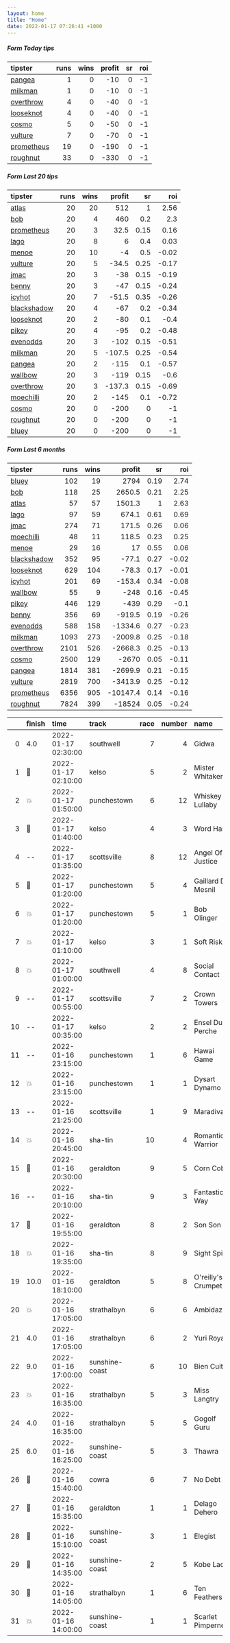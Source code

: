 ```yaml
---   
layout: home  
title: "Home"   
date: 2022-01-17 07:26:41 +1000  
---   
```



##### Form Today tips   

| tipster                                                       |   runs |   wins |   profit |   sr |   roi |
|:--------------------------------------------------------------|-------:|-------:|---------:|-----:|------:|
| [pangea](https://mrwayneo.github.io/tips/pangea.html)         |      1 |      0 |      -10 |    0 |    -1 |
| [milkman](https://mrwayneo.github.io/tips/milkman.html)       |      1 |      0 |      -10 |    0 |    -1 |
| [overthrow](https://mrwayneo.github.io/tips/overthrow.html)   |      4 |      0 |      -40 |    0 |    -1 |
| [looseknot](https://mrwayneo.github.io/tips/looseknot.html)   |      4 |      0 |      -40 |    0 |    -1 |
| [cosmo](https://mrwayneo.github.io/tips/cosmo.html)           |      5 |      0 |      -50 |    0 |    -1 |
| [vulture](https://mrwayneo.github.io/tips/vulture.html)       |      7 |      0 |      -70 |    0 |    -1 |
| [prometheus](https://mrwayneo.github.io/tips/prometheus.html) |     19 |      0 |     -190 |    0 |    -1 |
| [roughnut](https://mrwayneo.github.io/tips/roughnut.html)     |     33 |      0 |     -330 |    0 |    -1 |

##### Form Last 20 tips   

| tipster                                                         |   runs |   wins |   profit |   sr |   roi |
|:----------------------------------------------------------------|-------:|-------:|---------:|-----:|------:|
| [atlas](https://mrwayneo.github.io/tips/atlas.html)             |     20 |     20 |    512   | 1    |  2.56 |
| [bob](https://mrwayneo.github.io/tips/bob.html)                 |     20 |      4 |    460   | 0.2  |  2.3  |
| [prometheus](https://mrwayneo.github.io/tips/prometheus.html)   |     20 |      3 |     32.5 | 0.15 |  0.16 |
| [lago](https://mrwayneo.github.io/tips/lago.html)               |     20 |      8 |      6   | 0.4  |  0.03 |
| [menoe](https://mrwayneo.github.io/tips/menoe.html)             |     20 |     10 |     -4   | 0.5  | -0.02 |
| [vulture](https://mrwayneo.github.io/tips/vulture.html)         |     20 |      5 |    -34.5 | 0.25 | -0.17 |
| [jmac](https://mrwayneo.github.io/tips/jmac.html)               |     20 |      3 |    -38   | 0.15 | -0.19 |
| [benny](https://mrwayneo.github.io/tips/benny.html)             |     20 |      3 |    -47   | 0.15 | -0.24 |
| [icyhot](https://mrwayneo.github.io/tips/icyhot.html)           |     20 |      7 |    -51.5 | 0.35 | -0.26 |
| [blackshadow](https://mrwayneo.github.io/tips/blackshadow.html) |     20 |      4 |    -67   | 0.2  | -0.34 |
| [looseknot](https://mrwayneo.github.io/tips/looseknot.html)     |     20 |      2 |    -80   | 0.1  | -0.4  |
| [pikey](https://mrwayneo.github.io/tips/pikey.html)             |     20 |      4 |    -95   | 0.2  | -0.48 |
| [evenodds](https://mrwayneo.github.io/tips/evenodds.html)       |     20 |      3 |   -102   | 0.15 | -0.51 |
| [milkman](https://mrwayneo.github.io/tips/milkman.html)         |     20 |      5 |   -107.5 | 0.25 | -0.54 |
| [pangea](https://mrwayneo.github.io/tips/pangea.html)           |     20 |      2 |   -115   | 0.1  | -0.57 |
| [wallbow](https://mrwayneo.github.io/tips/wallbow.html)         |     20 |      3 |   -119   | 0.15 | -0.6  |
| [overthrow](https://mrwayneo.github.io/tips/overthrow.html)     |     20 |      3 |   -137.3 | 0.15 | -0.69 |
| [moechilli](https://mrwayneo.github.io/tips/moechilli.html)     |     20 |      2 |   -145   | 0.1  | -0.72 |
| [cosmo](https://mrwayneo.github.io/tips/cosmo.html)             |     20 |      0 |   -200   | 0    | -1    |
| [roughnut](https://mrwayneo.github.io/tips/roughnut.html)       |     20 |      0 |   -200   | 0    | -1    |
| [bluey](https://mrwayneo.github.io/tips/bluey.html)             |     20 |      0 |   -200   | 0    | -1    |

##### Form Last 6 months   

| tipster                                                         |   runs |   wins |   profit |   sr |   roi |
|:----------------------------------------------------------------|-------:|-------:|---------:|-----:|------:|
| [bluey](https://mrwayneo.github.io/tips/bluey.html)             |    102 |     19 |   2794   | 0.19 |  2.74 |
| [bob](https://mrwayneo.github.io/tips/bob.html)                 |    118 |     25 |   2650.5 | 0.21 |  2.25 |
| [atlas](https://mrwayneo.github.io/tips/atlas.html)             |     57 |     57 |   1501.3 | 1    |  2.63 |
| [lago](https://mrwayneo.github.io/tips/lago.html)               |     97 |     59 |    674.1 | 0.61 |  0.69 |
| [jmac](https://mrwayneo.github.io/tips/jmac.html)               |    274 |     71 |    171.5 | 0.26 |  0.06 |
| [moechilli](https://mrwayneo.github.io/tips/moechilli.html)     |     48 |     11 |    118.5 | 0.23 |  0.25 |
| [menoe](https://mrwayneo.github.io/tips/menoe.html)             |     29 |     16 |     17   | 0.55 |  0.06 |
| [blackshadow](https://mrwayneo.github.io/tips/blackshadow.html) |    352 |     95 |    -77.1 | 0.27 | -0.02 |
| [looseknot](https://mrwayneo.github.io/tips/looseknot.html)     |    629 |    104 |    -78.3 | 0.17 | -0.01 |
| [icyhot](https://mrwayneo.github.io/tips/icyhot.html)           |    201 |     69 |   -153.4 | 0.34 | -0.08 |
| [wallbow](https://mrwayneo.github.io/tips/wallbow.html)         |     55 |      9 |   -248   | 0.16 | -0.45 |
| [pikey](https://mrwayneo.github.io/tips/pikey.html)             |    446 |    129 |   -439   | 0.29 | -0.1  |
| [benny](https://mrwayneo.github.io/tips/benny.html)             |    356 |     69 |   -919.5 | 0.19 | -0.26 |
| [evenodds](https://mrwayneo.github.io/tips/evenodds.html)       |    588 |    158 |  -1334.6 | 0.27 | -0.23 |
| [milkman](https://mrwayneo.github.io/tips/milkman.html)         |   1093 |    273 |  -2009.8 | 0.25 | -0.18 |
| [overthrow](https://mrwayneo.github.io/tips/overthrow.html)     |   2101 |    526 |  -2668.3 | 0.25 | -0.13 |
| [cosmo](https://mrwayneo.github.io/tips/cosmo.html)             |   2500 |    129 |  -2670   | 0.05 | -0.11 |
| [pangea](https://mrwayneo.github.io/tips/pangea.html)           |   1814 |    381 |  -2699.9 | 0.21 | -0.15 |
| [vulture](https://mrwayneo.github.io/tips/vulture.html)         |   2819 |    700 |  -3413.9 | 0.25 | -0.12 |
| [prometheus](https://mrwayneo.github.io/tips/prometheus.html)   |   6356 |    905 | -10147.4 | 0.14 | -0.16 |
| [roughnut](https://mrwayneo.github.io/tips/roughnut.html)       |   7824 |    399 | -18524   | 0.05 | -0.24 |

|    | finish            | time                | track          |   race |   number | name               |   odds | tipster             |
|---:|:------------------|:--------------------|:---------------|-------:|---------:|:-------------------|-------:|:--------------------|
|  0 | 4.0               | 2022-01-17 02:30:00 | southwell      |      7 |        4 | Gidwa              |   8.5  | looseknot           |
|  1 | :3rd_place_medal: | 2022-01-17 02:10:00 | kelso          |      5 |        2 | Mister Whitaker    |   2.7  | overthrow           |
|  2 | :boom:            | 2022-01-17 01:50:00 | punchestown    |      6 |       12 | Whiskey Lullaby    |   3.2  | overthrow           |
|  3 | :3rd_place_medal: | 2022-01-17 01:40:00 | kelso          |      4 |        3 | Word Has It        |   3.2  | overthrow           |
|  4 | --                | 2022-01-17 01:35:00 | scottsville    |      8 |       12 | Angel Of Justice   |   0    | milkman             |
|  5 | :3rd_place_medal: | 2022-01-17 01:20:00 | punchestown    |      5 |        4 | Gaillard Du Mesnil |   5.5  | pangea,blackshadow  |
|  6 | :boom:            | 2022-01-17 01:20:00 | punchestown    |      5 |        1 | Bob Olinger        |   1.45 | milkman             |
|  7 | :boom:            | 2022-01-17 01:10:00 | kelso          |      3 |        1 | Soft Risk          |   1.7  | milkman             |
|  8 | :boom:            | 2022-01-17 01:00:00 | southwell      |      4 |        8 | Social Contact     |   2.6  | vulture             |
|  9 | --                | 2022-01-17 00:55:00 | scottsville    |      7 |        2 | Crown Towers       |   0    | pangea              |
| 10 | --                | 2022-01-17 00:35:00 | kelso          |      2 |        2 | Ensel Du Perche    |   6    | looseknot           |
| 11 | --                | 2022-01-16 23:15:00 | punchestown    |      1 |        6 | Hawai Game         |   5.5  | vulture             |
| 12 | :boom:            | 2022-01-16 23:15:00 | punchestown    |      1 |        1 | Dysart Dynamo      |   1.5  | overthrow,lago      |
| 13 | --                | 2022-01-16 21:25:00 | scottsville    |      1 |        9 | Maradiva           |   0    | vulture             |
| 14 | :boom:            | 2022-01-16 20:45:00 | sha-tin        |     10 |        4 | Romantic Warrior   |   0    | milkman             |
| 15 | :2nd_place_medal: | 2022-01-16 20:30:00 | geraldton      |      9 |        5 | Corn Cob           |   1.95 | milkman             |
| 16 | --                | 2022-01-16 20:10:00 | sha-tin        |      9 |        3 | Fantastic Way      |   0    | icyhot              |
| 17 | :2nd_place_medal: | 2022-01-16 19:55:00 | geraldton      |      8 |        2 | Son Son            |   1.8  | vulture,blackshadow |
| 18 | :boom:            | 2022-01-16 19:35:00 | sha-tin        |      8 |        9 | Sight Spirit       |   1.9  | vulture,milkman     |
| 19 | 10.0              | 2022-01-16 18:10:00 | geraldton      |      5 |        8 | O'reilly's Crumpet |  31    | cosmo,bluey         |
| 20 | :boom:            | 2022-01-16 17:05:00 | strathalbyn    |      6 |        6 | Ambidazzle         |   5    | pangea              |
| 21 | 4.0               | 2022-01-16 17:05:00 | strathalbyn    |      6 |        2 | Yuri Royale        |   2.1  | icyhot              |
| 22 | 9.0               | 2022-01-16 17:00:00 | sunshine-coast |      6 |       10 | Bien Cuit          |   6    | overthrow           |
| 23 | :boom:            | 2022-01-16 16:35:00 | strathalbyn    |      5 |        3 | Miss Langtry       |   3    | vulture             |
| 24 | 4.0               | 2022-01-16 16:35:00 | strathalbyn    |      5 |        5 | Gogolf Guru        |   9    | moechilli           |
| 25 | 6.0               | 2022-01-16 16:25:00 | sunshine-coast |      5 |        3 | Thawra             |   5.5  | benny,pangea        |
| 26 | :3rd_place_medal: | 2022-01-16 15:40:00 | cowra          |      6 |        7 | No Debt            |   2.6  | vulture             |
| 27 | :2nd_place_medal: | 2022-01-16 15:35:00 | geraldton      |      1 |        1 | Delago Dehero      |   4.4  | pangea              |
| 28 | :2nd_place_medal: | 2022-01-16 15:10:00 | sunshine-coast |      3 |        1 | Elegist            |   3    | pangea              |
| 29 | :3rd_place_medal: | 2022-01-16 14:35:00 | sunshine-coast |      2 |        5 | Kobe Lad           |   4.5  | overthrow           |
| 30 | :3rd_place_medal: | 2022-01-16 14:05:00 | strathalbyn    |      1 |        6 | Ten Feathers       |   5.5  | looseknot           |
| 31 | :boom:            | 2022-01-16 14:00:00 | sunshine-coast |      1 |        1 | Scarlet Pimpernel  |   1.85 | overthrow           |